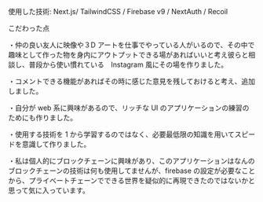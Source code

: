 使用した技術:
Next.js/ TailwindCSS / Firebase v9 / NextAuth / Recoil


こだわった点

・仲の良い友人に映像や３D アートを仕事でやっている人がいるので、その中で趣味として作った物を身内にアウトプットできる場があればいいと考え彼らと相談し、普段から使い慣れている　Instagram 風にその場を作りました。


・コメントできる機能があればその時に感じた意見を残しておけると考え、追加しました。


・自分が web 系に興味があるので、リッチな UI のアプリケーションの練習のためにも作りました。


・使用する技術を 1 から学習するのではなく、必要最低限の知識を用いてスピードを意識して作りました。


・私は個人的にブロックチェーンに興味があり、このアプリケーションはなんのブロックチェーンの技術は何も使用してませんが、firebase の設定が必要なことから、プライベートチェーンでできる世界を疑似的に再現できたのではないかと思って気に入っています。
